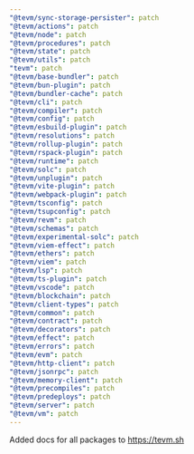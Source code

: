 ```yaml
---
"@tevm/sync-storage-persister": patch
"@tevm/actions": patch
"@tevm/node": patch
"@tevm/procedures": patch
"@tevm/state": patch
"@tevm/utils": patch
"tevm": patch
"@tevm/base-bundler": patch
"@tevm/bun-plugin": patch
"@tevm/bundler-cache": patch
"@tevm/cli": patch
"@tevm/compiler": patch
"@tevm/config": patch
"@tevm/esbuild-plugin": patch
"@tevm/resolutions": patch
"@tevm/rollup-plugin": patch
"@tevm/rspack-plugin": patch
"@tevm/runtime": patch
"@tevm/solc": patch
"@tevm/unplugin": patch
"@tevm/vite-plugin": patch
"@tevm/webpack-plugin": patch
"@tevm/tsconfig": patch
"@tevm/tsupconfig": patch
"@tevm/revm": patch
"@tevm/schemas": patch
"@tevm/experimental-solc": patch
"@tevm/viem-effect": patch
"@tevm/ethers": patch
"@tevm/viem": patch
"@tevm/lsp": patch
"@tevm/ts-plugin": patch
"@tevm/vscode": patch
"@tevm/blockchain": patch
"@tevm/client-types": patch
"@tevm/common": patch
"@tevm/contract": patch
"@tevm/decorators": patch
"@tevm/effect": patch
"@tevm/errors": patch
"@tevm/evm": patch
"@tevm/http-client": patch
"@tevm/jsonrpc": patch
"@tevm/memory-client": patch
"@tevm/precompiles": patch
"@tevm/predeploys": patch
"@tevm/server": patch
"@tevm/vm": patch
---
```


Added docs for all packages to https://tevm.sh
